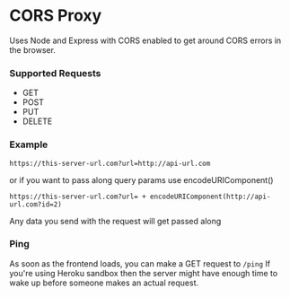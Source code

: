 # CORS Proxy

Uses Node and Express with CORS enabled to get around CORS errors in the browser.

### Supported Requests

- GET
- POST
- PUT
- DELETE

### Example

```
https://this-server-url.com?url=http://api-url.com
```

or if you want to pass along query params use encodeURIComponent()

```
https://this-server-url.com?url= + encodeURIComponent(http://api-url.com?id=2)
```

Any data you send with the request will get passed along

### Ping

As soon as the frontend loads, you can make a GET request to `/ping`
If you're using Heroku sandbox then the server might have enough
time to wake up before someone makes an actual request.
